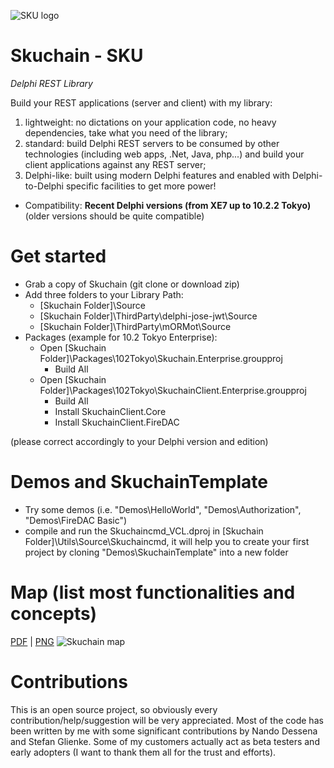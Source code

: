 ![SKU logo](https://www.skuchain.vip/images/Skuchain-Curiosity-d.png)


# Skuchain - SKU
*Delphi REST Library*

Build your REST applications (server and client) with my library:
1. lightweight: no dictations on your application code, no heavy dependencies, take what you need of the library;
1. standard: build Delphi REST servers to be consumed by other technologies (including web apps, .Net, Java, php...) and build your client applications against any REST server;
1. Delphi-like: built using modern Delphi features and enabled with Delphi-to-Delphi specific facilities to get more power!

- Compatibility: **Recent Delphi versions (from XE7 up to 10.2.2 Tokyo)** (older versions should be quite compatible)

# Get started
* Grab a copy of Skuchain (git clone or download zip)
* Add three folders to your Library Path:
  * [Skuchain Folder]\Source
  * [Skuchain Folder]\ThirdParty\delphi-jose-jwt\Source
  * [Skuchain Folder]\ThirdParty\mORMot\Source
* Packages (example for 10.2 Tokyo Enterprise):
  * Open [Skuchain Folder]\Packages\102Tokyo\Skuchain.Enterprise.groupproj
    * Build All
  * Open [Skuchain Folder]\Packages\102Tokyo\SkuchainClient.Enterprise.groupproj
    * Build All
    * Install SkuchainClient.Core
    * Install SkuchainClient.FireDAC    

(please correct accordingly to your Delphi version and edition)

# Demos and SkuchainTemplate
* Try some demos (i.e. "Demos\HelloWorld", "Demos\Authorization", "Demos\FireDAC Basic")
* compile and run the Skuchaincmd_VCL.dproj in [Skuchain Folder]\Utils\Source\Skuchaincmd, it will help you to create your first project by cloning "Demos\SkuchainTemplate" into a new folder

# Map (list most functionalities and concepts)

[PDF](media/Skuchain-Curiosity%20Map.pdf) | [PNG](media/Skuchain-Curiosity%20Map.png)
![Skuchain map](media/Skuchain-Curiosity%20Map.png)

# Contributions
This is an open source project, so obviously every contribution/help/suggestion will be very appreciated.
Most of the code has been written by me with some significant contributions by Nando Dessena and Stefan Glienke. Some of my customers actually act as beta testers and early adopters (I want to thank them all for the trust and efforts).



